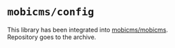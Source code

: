 # `mobicms/config`

This library has been integrated into [mobicms/mobicms](https://github.com/mobicms/mobicms).  
Repository goes to the archive.
